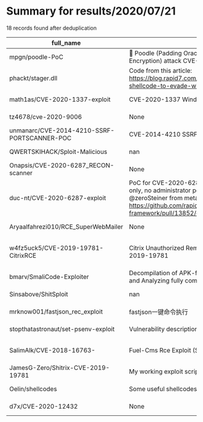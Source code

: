 
# Summary for results/2020/07/21
    
18 records found after deduplication

| full_name | description | html_url | matched_list | matched_count | pushed_at | size | stargazers_count | language | forks_count |
|---------------------------------------------|------------------------------------------------------------------------------------------------------------------------------------------------------------------------------------------------------------------------------------------------------------------|----------------------------------------------------------------|-------------------------------------------|-----------------|---------------------------|--------|--------------------|------------|---------------|
| mpgn/poodle-PoC | :poodle: Poodle (Padding Oracle On Downgraded Legacy Encryption) attack CVE-2014-3566 :poodle: | https://github.com/mpgn/poodle-PoC | ['attack poc', 'cve poc'] | 2 | 2020-07-21 09:46:40+00:00 | 67 | 203 | Python | 61 |
| phackt/stager.dll | Code from this article: https://blog.rapid7.com/2018/05/03/hiding-metasploit-shellcode-to-evade-windows-defender/ | https://github.com/phackt/stager.dll | ['shellcode'] | 1 | 2020-07-21 19:57:31+00:00 | 43 | 158 | C++ | 51 |
| math1as/CVE-2020-1337-exploit | CVE-2020-1337 Windows Print Spooler Privilege Escalation | https://github.com/math1as/CVE-2020-1337-exploit | ['cve-2', 'exploit'] | 2 | 2020-07-21 10:28:42+00:00 | 62 | 151 | PowerShell | 29 |
| tz4678/cve-2020-9006 | None | https://github.com/tz4678/cve-2020-9006 | ['cve-2'] | 1 | 2020-07-21 17:41:20+00:00 | 11 | 0 | PHP | 0 |
| unmanarc/CVE-2014-4210-SSRF-PORTSCANNER-POC | CVE-2014-4210 SSRF PORTSCANNER PoC | https://github.com/unmanarc/CVE-2014-4210-SSRF-PORTSCANNER-POC | ['cve poc', 'cve-2'] | 2 | 2020-07-21 03:46:09+00:00 | 130 | 1 | C++ | 0 |
| QWERTSKIHACK/Sploit-Malicious | nan | https://github.com/QWERTSKIHACK/Sploit-Malicious | ['sploit'] | 1 | 2020-07-21 03:24:53+00:00 | 223 | 0 | Python | 0 |
| Onapsis/CVE-2020-6287_RECON-scanner | None | https://github.com/Onapsis/CVE-2020-6287_RECON-scanner | ['cve-2'] | 1 | 2020-07-21 20:29:53+00:00 | 19 | 21 | Python | 4 |
| duc-nt/CVE-2020-6287-exploit | PoC for CVE-2020-6287 The PoC in python for add user only, no administrator permission set. Inspired by @zeroSteiner from metasploit. Original Metasploit PR module: https://github.com/rapid7/metasploit-framework/pull/13852/commits/d1e2c75b3eafa7f62a6aba9f | https://github.com/duc-nt/CVE-2020-6287-exploit | ['cve poc', 'cve-2', 'exploit'] | 3 | 2020-07-21 18:50:07+00:00 | 9 | 83 | Python | 23 |
| Aryaalfahrezi010/RCE_SuperWebMailer | None | https://github.com/Aryaalfahrezi010/RCE_SuperWebMailer | ['rce'] | 1 | 2020-07-21 02:04:22+00:00 | 5 | 0 | Python | 0 |
| w4fz5uck5/CVE-2019-19781-CitrixRCE | Citrix Unauthorized Remote Code Execution Attacker - CVE-2019-19781 | https://github.com/w4fz5uck5/CVE-2019-19781-CitrixRCE | ['cve-2', 'rce', 'remote code execution'] | 3 | 2020-07-21 19:41:23+00:00 | 11 | 9 | Python | 4 |
| bmarv/SmaliCode-Exploiter | Decompilation of APK-files into .smali Format for Debugging and Analyzing fully compiled Android-APKs. | https://github.com/bmarv/SmaliCode-Exploiter | ['exploit'] | 1 | 2020-07-21 09:51:50+00:00 | 5122 | 3 | Java | 0 |
| Sinsabove/ShitSploit | nan | https://github.com/Sinsabove/ShitSploit | ['sploit'] | 1 | 2020-07-21 14:48:22+00:00 | 110 | 0 | | 0 |
| mrknow001/fastjson_rec_exploit | fastjson一键命令执行 | https://github.com/mrknow001/fastjson_rec_exploit | ['exploit'] | 1 | 2020-07-21 13:50:23+00:00 | 17654 | 206 | Python | 45 |
| stopthatastronaut/set-psenv-exploit | Vulnerability description for the Set-PSEnv Module | https://github.com/stopthatastronaut/set-psenv-exploit | ['exploit'] | 1 | 2020-07-21 23:04:47+00:00 | 5 | 0 | PowerShell | 0 |
| SalimAlk/CVE-2018-16763- | Fuel-Cms Rce Exploit (Single,Mass) Version: 1.4.2 | https://github.com/SalimAlk/CVE-2018-16763- | ['cve-2', 'exploit', 'rce'] | 3 | 2020-07-21 11:47:23+00:00 | 16 | 1 | Python | 1 |
| JamesG-Zero/Shitrix-CVE-2019-19781 | My working exploit script for Shitrix (CVE-2019-19781) | https://github.com/JamesG-Zero/Shitrix-CVE-2019-19781 | ['cve-2', 'exploit'] | 2 | 2020-07-21 15:54:41+00:00 | 23 | 0 | Shell | 1 |
| Oelin/shellcodes | Some useful shellcodes. | https://github.com/Oelin/shellcodes | ['shellcode'] | 1 | 2020-07-21 14:05:11+00:00 | 38 | 0 | C | 0 |
| d7x/CVE-2020-12432 | None | https://github.com/d7x/CVE-2020-12432 | ['cve-2'] | 1 | 2020-07-21 12:17:52+00:00 | 9 | 0 | | 0 |
